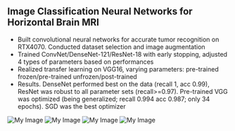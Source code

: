 ## Image Classification Neural Networks for Horizontal Brain MRI
- Built convolutional neural networks for accurate tumor recognition on RTX4070. Conducted dataset selection and image augmentation
- Trained ConvNet/DenseNet-121/ResNet-18 with early stopping, adjusted 4 types of parameters based on performances
- Realized transfer learning on VGG16, varying parameters: pre-trained frozen/pre-trained unfrozen/post-trained
- Results. DenseNet performed best on the data (recall 1, acc 0.99), ResNet was robust to all parameter sets (recall>=0.97). Pre-trained VGG was optimized (being generalized; recall 0.994 acc 0.987; only 34 epochs). SGD was the best optimizer

![My Image](ConvNet_example/ConvNet_example.png)
![My Image](DenseNet-121_example/DenseNet-121_example.png)
![My Image](ResNet-18_example/ResNet-18_example.png)
![My Image](VGG16_example/VGG16_example.png)